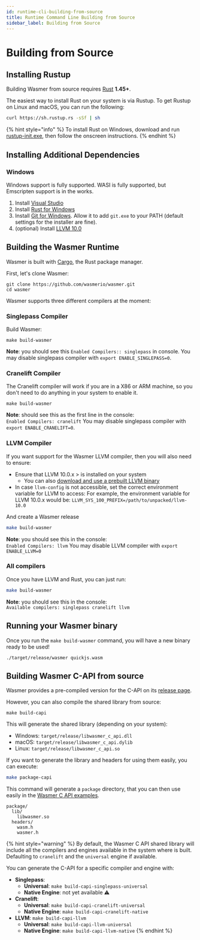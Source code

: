 ```yaml
---
id: runtime-cli-building-from-source
title: Runtime Command Line Building from Source
sidebar_label: Building from Source
---
```


# Building from Source

## Installing Rustup

Building Wasmer from source requires [Rust](https://rustup.rs/) **1.45+**.

The easiest way to install Rust on your system is via Rustup. To get Rustup on Linux and macOS, you can run the following:

```bash
curl https://sh.rustup.rs -sSf | sh
```

{% hint style="info" %}
To install Rust on Windows, download and run [rustup-init.exe](https://win.rustup.rs/), then follow the onscreen instructions.
{% endhint %}

## Installing Additional Dependencies

### Windows

Windows support is fully supported. WASI is fully supported, but Emscripten support is in the works.

1. Install [Visual Studio](https://visualstudio.microsoft.com/thank-you-downloading-visual-studio/?sku=Community&rel=15)
2. Install [Rust for Windows](https://win.rustup.rs/)
3. Install [Git for Windows](https://git-scm.com/download/win). Allow it to add `git.exe` to your PATH \(default settings for the installer are fine\).
5. \(optional\) Install [LLVM 10.0](https://prereleases.llvm.org/win-snapshots/LLVM-10.0.0-e20a1e486e1-win64.exe)

## Building the Wasmer Runtime

Wasmer is built with [Cargo](https://crates.io/), the Rust package manager.

First, let's clone Wasmer:

```text
git clone https://github.com/wasmerio/wasmer.git
cd wasmer
```

Wasmer supports three different compilers at the moment:

### Singlepass Compiler

Build Wasmer:

```text
make build-wasmer
```

**Note**: you should see this `Enabled Compilers:: singlepass` in console. 
You may disable singlepass compiler with `export ENABLE_SINGLEPASS=0`.

### Cranelift Compiler

The Cranelift compiler will work if you are in a X86 or ARM machine, so you don't need to do anything in your system to enable it.

```text
make build-wasmer
```

**Note**: should see this as the first line in the console:  
`Enabled Compilers: cranelift`
You may disable singlepass compiler with `export ENABLE_CRANELIFT=0`.

### LLVM Compiler

If you want support for the Wasmer LLVM compiler, then you will also need to ensure:

* Ensure that LLVM 10.0.x &gt; is installed on your system
  * You can also [download and use a prebuilt LLVM binary](https://releases.llvm.org/download.html)
* In case `llvm-config` is not accessible, set the correct environment variable for LLVM to access: For example, the environment variable for LLVM 10.0.x would be: `LLVM_SYS_100_PREFIX=/path/to/unpacked/llvm-10.0` 

And create a Wasmer release

```bash
make build-wasmer
```

**Note**: you should see this in the console:  
`Enabled Compilers: llvm`
You may disable LLVM compiler with `export ENABLE_LLVM=0`

### All compilers

Once you have LLVM and Rust, you can just run:

```bash
make build-wasmer
```

**Note**: you should see this in the console:  
`Available compilers: singlepass cranelift llvm`

## Running your Wasmer binary

Once you run the `make build-wasmer` command, you will have a new binary ready to be used!

```text
./target/release/wasmer quickjs.wasm
```

## Building Wasmer C-API from source

Wasmer provides a pre-compiled version for the C-API on its [release page](https://github.com/wasmerio/wasmer/releases).

However, you can also compile the shared library from source:

```text
make build-capi
```

This will generate the shared library \(depending on your system\):

* Windows: `target/release/libwasmer_c_api.dll`
* macOS: `target/release/libwasmer_c_api.dylib`
* Linux: `target/release/libwasmer_c_api.so`

If you want to generate the library and headers for using them easily, you can execute:

```bash
make package-capi
```

This command will generate a `package` directory, that you can then use easily in the [Wasmer C API examples](./).

```text
package/
  lib/
    libwasmer.so
  headers/
    wasm.h
    wasmer.h
```

{% hint style="warning" %}
By default, the Wasmer C API shared library will include all the compilers and
engines available in the system where is built.
Defaulting to `cranelift` and the `universal` engine if available.

You can generate the C-API for a specific compiler and engine with:

* **Singlepass**:
  * **Universal**: `make build-capi-singlepass-universal`
  * **Native Engine**: not yet available ⚠️
* **Cranelift**:
  * **Universal**: `make build-capi-cranelift-universal`
  * **Native Engine**: `make build-capi-cranelift-native`
* **LLVM**: `make build-capi-llvm`
  * **Universal**: `make build-capi-llvm-universal`
  * **Native Engine**: `make build-capi-llvm-native`
{% endhint %}



